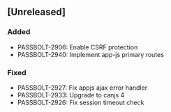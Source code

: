 ## [Unreleased]
### Added
- PASSBOLT-2906: Enable CSRF protection
- PASSBOLT-2940: Implement app-js primary routes

### Fixed
- PASSBOLT-2927: Fix appjs ajax error handler
- PASSBOLT-2933: Upgrade to canjs 4
- PASSBOLT-2926: Fix session timeout check